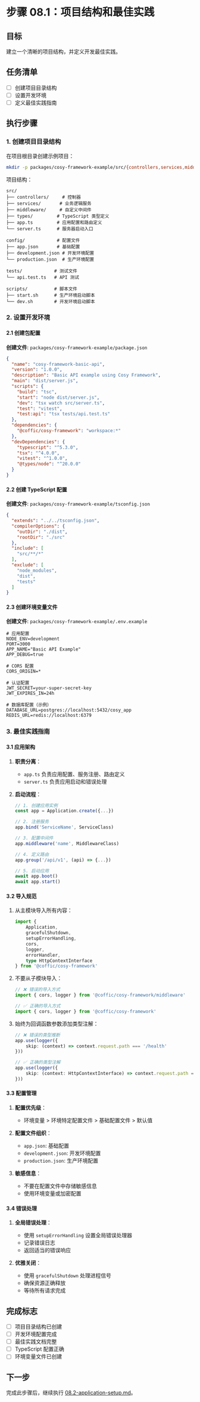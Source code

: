 # 步骤 08.1：项目结构和最佳实践

## 目标
建立一个清晰的项目结构，并定义开发最佳实践。

## 任务清单
- [ ] 创建项目目录结构
- [ ] 设置开发环境
- [ ] 定义最佳实践指南

## 执行步骤

### 1. 创建项目目录结构

在项目根目录创建示例项目：

```bash
mkdir -p packages/cosy-framework-example/src/{controllers,services,middleware,types}
```

项目结构：
```
src/
├── controllers/     # 控制器
├── services/       # 业务逻辑服务
├── middleware/     # 自定义中间件
├── types/         # TypeScript 类型定义
├── app.ts         # 应用配置和路由定义
└── server.ts      # 服务器启动入口

config/            # 配置文件
├── app.json       # 基础配置
├── development.json # 开发环境配置
└── production.json  # 生产环境配置

tests/            # 测试文件
└── api.test.ts   # API 测试

scripts/          # 脚本文件
├── start.sh      # 生产环境启动脚本
└── dev.sh        # 开发环境启动脚本
```

### 2. 设置开发环境

#### 2.1 创建包配置

**创建文件**: `packages/cosy-framework-example/package.json`

```json
{
  "name": "cosy-framework-basic-api",
  "version": "1.0.0",
  "description": "Basic API example using Cosy Framework",
  "main": "dist/server.js",
  "scripts": {
    "build": "tsc",
    "start": "node dist/server.js",
    "dev": "tsx watch src/server.ts",
    "test": "vitest",
    "test:api": "tsx tests/api.test.ts"
  },
  "dependencies": {
    "@coffic/cosy-framework": "workspace:*"
  },
  "devDependencies": {
    "typescript": "^5.3.0",
    "tsx": "^4.0.0",
    "vitest": "^1.0.0",
    "@types/node": "^20.0.0"
  }
}
```

#### 2.2 创建 TypeScript 配置

**创建文件**: `packages/cosy-framework-example/tsconfig.json`

```json
{
  "extends": "../../tsconfig.json",
  "compilerOptions": {
    "outDir": "./dist",
    "rootDir": "./src"
  },
  "include": [
    "src/**/*"
  ],
  "exclude": [
    "node_modules",
    "dist",
    "tests"
  ]
}
```

#### 2.3 创建环境变量文件

**创建文件**: `packages/cosy-framework-example/.env.example`

```env
# 应用配置
NODE_ENV=development
PORT=3000
APP_NAME="Basic API Example"
APP_DEBUG=true

# CORS 配置
CORS_ORIGIN=*

# 认证配置
JWT_SECRET=your-super-secret-key
JWT_EXPIRES_IN=24h

# 数据库配置（示例）
DATABASE_URL=postgres://localhost:5432/cosy_app
REDIS_URL=redis://localhost:6379
```

### 3. 最佳实践指南

#### 3.1 应用架构
1. **职责分离**：
   - `app.ts` 负责应用配置、服务注册、路由定义
   - `server.ts` 负责应用启动和错误处理

2. **启动流程**：
   ```typescript
   // 1. 创建应用实例
   const app = Application.create({...})
   
   // 2. 注册服务
   app.bind('ServiceName', ServiceClass)
   
   // 3. 配置中间件
   app.middleware('name', MiddlewareClass)
   
   // 4. 定义路由
   app.group('/api/v1', (api) => {...})
   
   // 5. 启动应用
   await app.boot()
   await app.start()
   ```

#### 3.2 导入规范
1. 从主模块导入所有内容：
   ```typescript
   import { 
       Application, 
       gracefulShutdown, 
       setupErrorHandling,
       cors,
       logger,
       errorHandler,
       type HttpContextInterface
   } from '@coffic/cosy-framework'
   ```

2. 不要从子模块导入：
   ```typescript
   // ❌ 错误的导入方式
   import { cors, logger } from '@coffic/cosy-framework/middleware'
   
   // ✅ 正确的导入方式
   import { cors, logger } from '@coffic/cosy-framework'
   ```

3. 始终为回调函数参数添加类型注解：
   ```typescript
   // ❌ 错误的类型推断
   app.use(logger({
       skip: (context) => context.request.path === '/health'
   }))
   
   // ✅ 正确的类型注解
   app.use(logger({
       skip: (context: HttpContextInterface) => context.request.path === '/health'
   }))
   ```

#### 3.3 配置管理
1. **配置优先级**：
   - 环境变量 > 环境特定配置文件 > 基础配置文件 > 默认值

2. **配置文件组织**：
   - `app.json`: 基础配置
   - `development.json`: 开发环境配置
   - `production.json`: 生产环境配置

3. **敏感信息**：
   - 不要在配置文件中存储敏感信息
   - 使用环境变量或加密配置

#### 3.4 错误处理
1. **全局错误处理**：
   - 使用 `setupErrorHandling` 设置全局错误处理器
   - 记录错误日志
   - 返回适当的错误响应

2. **优雅关闭**：
   - 使用 `gracefulShutdown` 处理进程信号
   - 确保资源正确释放
   - 等待所有请求完成

## 完成标志
- [ ] 项目目录结构已创建
- [ ] 开发环境配置完成
- [ ] 最佳实践文档完整
- [ ] TypeScript 配置正确
- [ ] 环境变量文件已创建

## 下一步
完成此步骤后，继续执行 [08.2-application-setup.md](./08.2-application-setup.md)。 
